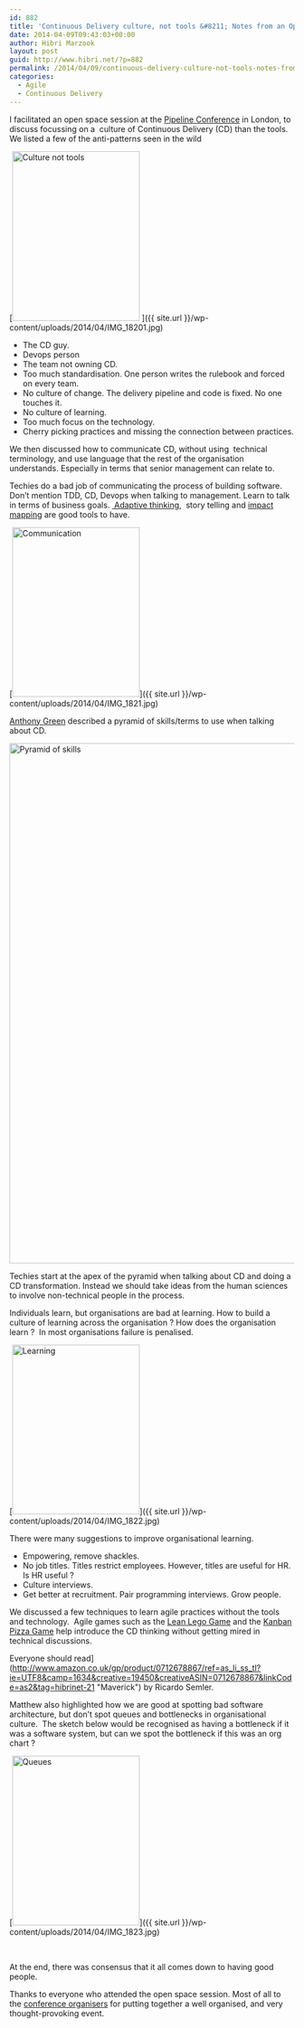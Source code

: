 ```yaml
---
id: 882
title: 'Continuous Delivery culture, not tools &#8211; Notes from an Open Space session'
date: 2014-04-09T09:43:03+00:00
author: Hibri Marzook
layout: post
guid: http://www.hibri.net/?p=882
permalink: /2014/04/09/continuous-delivery-culture-not-tools-notes-from-an-open-space-session/
categories:
  - Agile
  - Continuous Delivery
---
```

I facilitated an open space session at the [Pipeline Conference](http://web.pipelineconf.info/) in London, to discuss focussing on a  culture of Continuous Delivery (CD) than the tools. We listed a few of the anti-patterns seen in the wild

[<img class="alignnone size-medium wp-image-885" alt="Culture not tools" src="{{ site.url }}/wp-content/uploads/2014/04/IMG_18201-225x300.jpg" width="225" height="300" srcset="{{ site.url }}/wp-content/uploads/2014/04/IMG_18201-225x300.jpg 225w, {{ site.url }}/wp-content/uploads/2014/04/IMG_18201-768x1024.jpg 768w" sizes="(max-width: 225px) 100vw, 225px" /> ]({{ site.url }}/wp-content/uploads/2014/04/IMG_18201.jpg)

  * The CD guy.
  * Devops person
  * The team not owning CD.
  * Too much standardisation. One person writes the rulebook and forced on every team.
  * No culture of change. The delivery pipeline and code is fixed. No one touches it.
  * No culture of learning.
  * Too much focus on the technology.
  * Cherry picking practices and missing the connection between practices.

We then discussed how to communicate CD, without using  technical terminology, and use language that the rest of the organisation understands. Especially in terms that senior management can relate to.

Techies do a bad job of communicating the process of building software. Don&#8217;t mention TDD, CD, Devops when talking to management. Learn to talk in terms of business goals. [ Adaptive thinking](https://en.wikipedia.org/wiki/Adaptive_reasoning "Adaptive Thinking"),  story telling and [impact mapping](http://impactmapping.org/) are good tools to have.

[<img class="alignnone size-medium wp-image-886" alt="Communication" src="{{ site.url }}/wp-content/uploads/2014/04/IMG_1821-225x300.jpg" width="225" height="300" srcset="{{ site.url }}/wp-content/uploads/2014/04/IMG_1821-225x300.jpg 225w, {{ site.url }}/wp-content/uploads/2014/04/IMG_1821-768x1024.jpg 768w" sizes="(max-width: 225px) 100vw, 225px" />]({{ site.url }}/wp-content/uploads/2014/04/IMG_1821.jpg)

[Anthony Green](https://twitter.com/anthonycgreen) described a pyramid of skills/terms to use when talking about CD.

<img class="alignnone size-large wp-image-887" alt="Pyramid of skills" src="{{ site.url }}/wp-content/uploads/2014/04/IMG_1824-768x1024.jpg" width="690" height="920" srcset="{{ site.url }}/wp-content/uploads/2014/04/IMG_1824-768x1024.jpg 768w, {{ site.url }}/wp-content/uploads/2014/04/IMG_1824-225x300.jpg 225w" sizes="(max-width: 690px) 100vw, 690px" />

Techies start at the apex of the pyramid when talking about CD and doing a CD transformation. Instead we should take ideas from the human sciences to involve non-technical people in the process.

Individuals learn, but organisations are bad at learning. How to build a culture of learning across the organisation ? How does the organisation learn ?  In most organisations failure is penalised.

[<img class="alignnone size-medium wp-image-888" alt="Learning" src="{{ site.url }}/wp-content/uploads/2014/04/IMG_1822-225x300.jpg" width="225" height="300" srcset="{{ site.url }}/wp-content/uploads/2014/04/IMG_1822-225x300.jpg 225w, {{ site.url }}/wp-content/uploads/2014/04/IMG_1822-768x1024.jpg 768w" sizes="(max-width: 225px) 100vw, 225px" />]({{ site.url }}/wp-content/uploads/2014/04/IMG_1822.jpg)

There were many suggestions to improve organisational learning.

  * Empowering, remove shackles.
  * No job titles. Titles restrict employees. However, titles are useful for HR. Is HR useful ?
  * Culture interviews.
  * Get better at recruitment. Pair programming interviews. Grow people.

We discussed a few techniques to learn agile practices without the tools and technology.  Agile games such as the [Lean Lego Game](http://www.dtsato.com/blog/work/lean-lego-game/) and the [Kanban Pizza Game](http://www.agile42.com/en/training/kanban-pizza-game/) help introduce the CD thinking without getting mired in technical discussions. 

Everyone should read](http://www.amazon.co.uk/gp/product/0712678867/ref=as_li_ss_tl?ie=UTF8&camp=1634&creative=19450&creativeASIN=0712678867&linkCode=as2&tag=hibrinet-21 "Maverick") by Ricardo Semler.

Matthew also highlighted how we are good at spotting bad software architecture, but don&#8217;t spot queues and bottlenecks in organisational culture.  The sketch below would be recognised as having a bottleneck if it was a software system, but can we spot the bottleneck if this was an org chart ?

[<img class="alignnone size-medium wp-image-889" alt="Queues" src="{{ site.url }}/wp-content/uploads/2014/04/IMG_1823-225x300.jpg" width="225" height="300" srcset="{{ site.url }}/wp-content/uploads/2014/04/IMG_1823-225x300.jpg 225w, {{ site.url }}/wp-content/uploads/2014/04/IMG_1823-768x1024.jpg 768w" sizes="(max-width: 225px) 100vw, 225px" />]({{ site.url }}/wp-content/uploads/2014/04/IMG_1823.jpg)

&nbsp;

At the end, there was consensus that it all comes down to having good people.

Thanks to everyone who attended the open space session. Most of all to the [conference organisers](http://web.pipelineconf.info/about/the-team/) for putting together a well organised, and very thought-provoking event.
